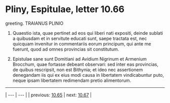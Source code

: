 # Pliny, Espitulae, letter 10.66

greeting. TRAIANUS PLINIO



1. Quaestio ista, quae pertinet ad eos qui liberi nati expositi, deinde sublati a quibusdam et in servitute educati sunt, saepe tractata est, nec quicquam invenitur in commentariis eorum principum, qui ante me fuerunt, quod ad omnes provincias sit constitutum.



2. Epistulae sane sunt Domitiani ad Avidium Nigrinum et Armenium Brocchum, quae fortasse debeant observari: sed inter eas provincias, de quibus rescripsit, non est Bithynia; et ideo nec assertionem denegandam iis qui ex eius modi causa in libertatem vindicabuntur puto, neque ipsam libertatem redimendam pretio alimentorum.



---

| --- | --- |
| previous: [10.65](../10.65/) | next: [10.67](../10.67/) |